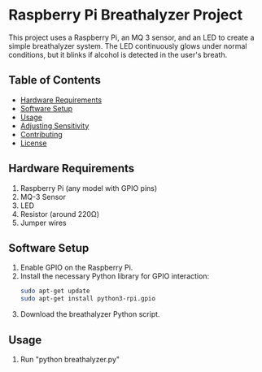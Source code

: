 # Raspberry Pi Breathalyzer Project

This project uses a Raspberry Pi, an MQ 3 sensor, and an LED to create a simple breathalyzer system. The LED continuously glows under normal conditions, but it blinks if alcohol is detected in the user's breath.

## Table of Contents
- [Hardware Requirements](#hardware-requirements)
- [Software Setup](#software-setup)
- [Usage](#usage)
- [Adjusting Sensitivity](#adjusting-sensitivity)
- [Contributing](#contributing)
- [License](#license)

## Hardware Requirements
1. Raspberry Pi (any model with GPIO pins)
2. MQ-3 Sensor 
3. LED
4. Resistor (around 220Ω)
5. Jumper wires

## Software Setup
1. Enable GPIO on the Raspberry Pi.
2. Install the necessary Python library for GPIO interaction:
    ```bash
    sudo apt-get update
    sudo apt-get install python3-rpi.gpio
    ```
3. Download the breathalyzer Python script.

## Usage
1. Run "python breathalyzer.py"
